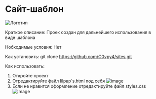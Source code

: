 # Сайт-шаблон

![Логотип](https://s9.travelask.ru/uploads/post/000/025/923/main_image/full-2af6fc8c8210d9ac04b6f99f426b45bd.jpg "Логотип Github")

Краткое описание:
Проек создан для дальнейшего использования в виде шаблона

Нобходимые условия:
 Нет
 
 Как установить:
  git clone https://github.com/C0vpy4/sites.git
 
 Как использовать:
  1. Откройте проект
  2. Отредактируйте файл lilpap`s.html под себя
  ![image](https://user-images.githubusercontent.com/100491011/228172477-e8e43914-8b52-4539-85a8-9b59cef046b0.png)
  3. Если не нравится оформление отредактируйте файл styles.css
 ![image](https://user-images.githubusercontent.com/100491011/228173491-b14aab05-d325-4833-b688-04a02c216550.png)

